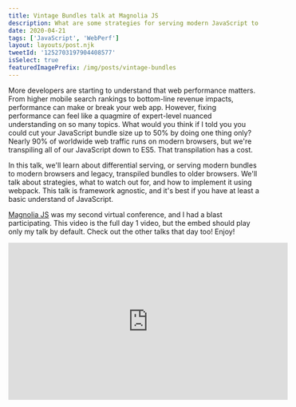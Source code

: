 ```yaml
---
title: Vintage Bundles talk at Magnolia JS
description: What are some strategies for serving modern JavaScript to modern browsers?
date: 2020-04-21
tags: ['JavaScript', 'WebPerf']
layout: layouts/post.njk
tweetId: '1252703197904408577'
isSelect: true
featuredImagePrefix: /img/posts/vintage-bundles
---
```


More developers are starting to understand that web performance matters. From higher mobile search rankings to bottom-line revenue impacts, performance can make or break your web app. However, fixing performance can feel like a quagmire of expert-level nuanced understanding on so many topics. What would you think if I told you you could cut your JavaScript bundle size up to 50% by doing one thing only? Nearly 90% of worldwide web traffic runs on modern browsers, but we're transpiling all of our JavaScript down to ES5. That transpilation has a cost.

In this talk, we'll learn about differential serving, or serving modern bundles to modern browsers and legacy, transpiled bundles to older browsers. We'll talk about strategies, what to watch out for, and how to implement it using webpack. This talk is framework agnostic, and it's best if you have at least a basic understand of JavaScript.

[Magnolia JS](https://magnoliajs.com/) was my second virtual conference, and I had a blast participating. This video is the full day 1 video, but the embed should play only my talk by default. Check out the other talks that day too! Enjoy!

<div class="videoWrapper">
  <iframe title="Responsive Images for the Web" width="560" height="315" src="https://www.youtube.com/embed/Qkc8p4D6JM0?start=10260&end=11280" frameborder="0" allow="accelerometer; autoplay; encrypted-media; gyroscope; picture-in-picture" allowfullscreen></iframe>
</div>
